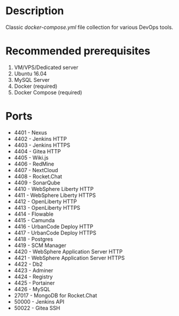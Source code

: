 # Description

Classic _docker-compose.yml_ file collection for various DevOps tools.

# Recommended prerequisites

1. VM/VPS/Dedicated server
2. Ubuntu 16.04 
3. MySQL Server
4. Docker (required)
5. Docker Compose (required)

# Ports

- 4401 - Nexus
- 4402 - Jenkins HTTP
- 4403 - Jenkins HTTPS
- 4404 - Gitea HTTP
- 4405 - Wiki.js
- 4406 - RedMine
- 4407 - NextCloud
- 4408 - Rocket.Chat
- 4409 - SonarQube
- 4410 - WebSphere Liberty HTTP
- 4411 - WebSphere Liberty HTTPS
- 4412 - OpenLiberty HTTP
- 4413 - OpenLiberty HTTPS
- 4414 - Flowable
- 4415 - Camunda
- 4416 - UrbanCode Deploy HTTP
- 4417 - UrbanCode Deploy HTTPS
- 4418 - Postgres
- 4419 - SCM Manager
- 4420 - WebSphere Application Server HTTP
- 4421 - WebSphere Application Server HTTPS
- 4422 - Db2
- 4423 - Adminer
- 4424 - Registry
- 4425 - Portainer
- 4426 - MySQL
- 27017 - MongoDB for Rocket.Chat
- 50000 - Jenkins API
- 50022 - Gitea SSH